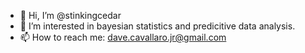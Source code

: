 - 👋 Hi, I’m @stinkingcedar
- 👀 I’m interested in bayesian statistics and predicitive data analysis.
- 📫 How to reach me: dave.cavallaro.jr@gmail.com

<!---
stinkingcedar/stinkingcedar is a ✨ special ✨ repository because its `README.md` (this file) appears on your GitHub profile.
You can click the Preview link to take a look at your changes.
--->
